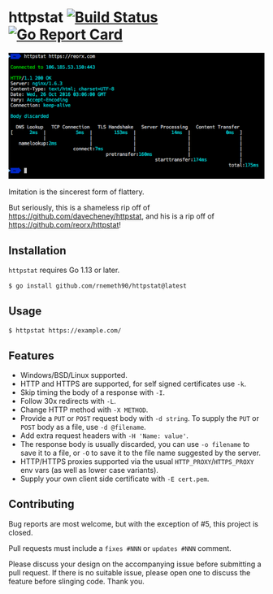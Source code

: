 # httpstat [![Build Status](https://github.com/rnemeth90/httpstat/actions/workflows/push.yml/badge.svg)](https://github.com/rnemeth90/httpstat/actions/workflows/push.yml) [![Go Report Card](https://goreportcard.com/badge/github.com/rnemeth90/httpstat)](https://goreportcard.com/report/github.com/rnemeth90/httpstat)

![Shameless](./screenshot.png)

Imitation is the sincerest form of flattery.

But seriously, this is a shameless rip off of https://github.com/davecheney/httpstat, and his is a rip off of https://github.com/reorx/httpstat!

## Installation
`httpstat` requires Go 1.13 or later.
```
$ go install github.com/rnemeth90/httpstat@latest
```

## Usage
```
$ httpstat https://example.com/
```
## Features

- Windows/BSD/Linux supported.
- HTTP and HTTPS are supported, for self signed certificates use `-k`.
- Skip timing the body of a response with `-I`.
- Follow 30x redirects with `-L`.
- Change HTTP method with `-X METHOD`.
- Provide a `PUT` or `POST` request body with `-d string`. To supply the `PUT` or `POST` body as a file, use `-d @filename`.
- Add extra request headers with `-H 'Name: value'`.
- The response body is usually discarded, you can use `-o filename` to save it to a file, or `-O` to save it to the file name suggested by the server.
- HTTP/HTTPS proxies supported via the usual `HTTP_PROXY`/`HTTPS_PROXY` env vars (as well as lower case variants).
- Supply your own client side certificate with `-E cert.pem`.

## Contributing

Bug reports are most welcome, but with the exception of #5, this project is closed.

Pull requests must include a `fixes #NNN` or `updates #NNN` comment.

Please discuss your design on the accompanying issue before submitting a pull request. If there is no suitable issue, please open one to discuss the feature before slinging code. Thank you.
